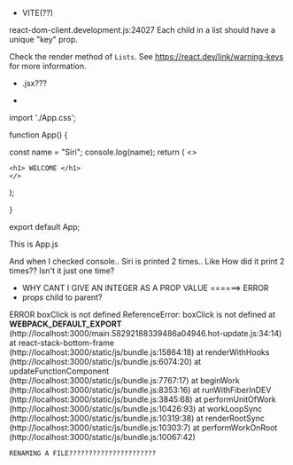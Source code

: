 * VITE(??)

react-dom-client.development.js:24027 Each child in a list should have a unique "key" prop.

Check the render method of `Lists`. See https://react.dev/link/warning-keys for more information.


* .jsx???




* 
import './App.css';

function App() {
  
   
   const name = "Siri";
   console.log(name);
   return (
    <>
    
    <h1> WELCOME </h1>
    </>
   );

  
}

export default App;


This is App.js

And when I checked console.. Siri is printed 2 times.. Like How did it print 2 times?? Isn't it just one time?


* WHY CANT I GIVE AN INTEGER AS A PROP VALUE
<TicTacToe value = 1>======> ERROR
* props child to parent?


ERROR
boxClick is not defined
ReferenceError: boxClick is not defined
    at __WEBPACK_DEFAULT_EXPORT__ (http://localhost:3000/main.58292188339486a04946.hot-update.js:34:14)
    at react-stack-bottom-frame (http://localhost:3000/static/js/bundle.js:15864:18)
    at renderWithHooks (http://localhost:3000/static/js/bundle.js:6074:20)
    at updateFunctionComponent (http://localhost:3000/static/js/bundle.js:7767:17)
    at beginWork (http://localhost:3000/static/js/bundle.js:8353:16)
    at runWithFiberInDEV (http://localhost:3000/static/js/bundle.js:3845:68)
    at performUnitOfWork (http://localhost:3000/static/js/bundle.js:10426:93)
    at workLoopSync (http://localhost:3000/static/js/bundle.js:10319:38)
    at renderRootSync (http://localhost:3000/static/js/bundle.js:10303:7)
    at performWorkOnRoot (http://localhost:3000/static/js/bundle.js:10067:42)



    RENAMING A FILE??????????????????????
    